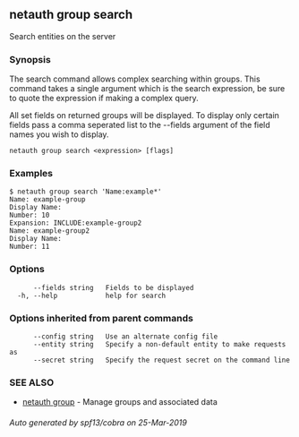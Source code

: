 ## netauth group search

Search entities on the server

### Synopsis


The search command allows complex searching within groups.  This
command takes a single argument which is the search expression, be
sure to quote the expression if making a complex query.

All set fields on returned groups will be displayed.  To display
only certain fields pass a comma seperated list to the --fields
argument of the field names you wish to display.

```
netauth group search <expression> [flags]
```

### Examples

```
$ netauth group search 'Name:example*'
Name: example-group
Display Name:
Number: 10
Expansion: INCLUDE:example-group2
Name: example-group2
Display Name:
Number: 11

```

### Options

```
      --fields string   Fields to be displayed
  -h, --help            help for search
```

### Options inherited from parent commands

```
      --config string   Use an alternate config file
      --entity string   Specify a non-default entity to make requests as
      --secret string   Specify the request secret on the command line
```

### SEE ALSO

* [netauth group](netauth_group.md)	 - Manage groups and associated data

###### Auto generated by spf13/cobra on 25-Mar-2019
